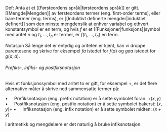 Def:
Anta at et [[Førsteordens språk|førsteordens språk]] er gitt. [[Mengde|Mengden]] av førsteordens termer (eng. first-order terms), eller bare termer (eng. terms), er [[Induktivt definerte mengder|induktivt definert]] som den minste mengdenslik at enhver variabel og ethvert konstantsymbol er en term, og hvis $f$ er et [[Funksjoner|funksjons]]symbol med aritet $n$ og $t_1,\ldots,t_n$ er termer, er $f(t_1,\ldots,t_n)$ en term.

Notasjon
Så lenge det er entydig og ariteten er kjent, kan vi droppe parentesene og skrive for eksempel $fa$ istedet for $f(a)$ og $gaa$ istedet for $g(a,a)$.

###### Prefiks-, infiks- og postfiksnotasjon
Hvis et funksjonssymbol med aritet to er gitt, for eksempel $+$, er det flere alternative måter å skrive ned sammensatte termer på:

$\bullet\quad$ Prefiksnotasjon (eng. prefix notation) er å sette symbolet foran: $+(x,y)$
$\bullet\quad$ Postfiksnotasjon (eng. postfix notation) er å sette symbolet bakerst: $(x,y)+$
$\bullet\quad$ Infiksnotasjon (eng. infix notation) er å sette symbolet midten: $(x+y)$

I aritmetikk og mengdelære er det naturlig å bruke infiksnotasjon.
